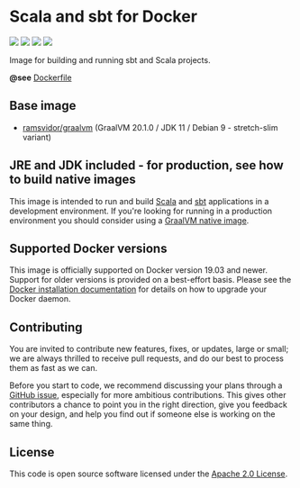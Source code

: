 # Scala and sbt for Docker
[![](https://images.microbadger.com/badges/image/ramsvidor/sbt.svg)](https://microbadger.com/images/ramsvidor/sbt "Get your own image badge on microbadger.com")
[![](https://images.microbadger.com/badges/version/ramsvidor/sbt.svg)](http://microbadger.com/images/ramsvidor/sbt "Get your own version badge on microbadger.com")
[![](https://images.microbadger.com/badges/commit/ramsvidor/sbt.svg)](http://microbadger.com/images/ramsvidor/sbt "Get your own commit badge on microbadger.com")
[![](https://images.microbadger.com/badges/license/ramsvidor/sbt.svg)](http://microbadger.com/images/ramsvidor/sbt "Get your own license badge on microbadger.com")

Image for building and running sbt and Scala projects.

**@see** [Dockerfile](https://github.com/ramsvidor/docker/blob/master/sbt/Dockerfile)

## Base image
* [ramsvidor/graalvm](https://hub.docker.com/r/ramsvidor/graalvm) (GraalVM 20.1.0 / JDK 11 / Debian 9 - stretch-slim variant)

## JRE and JDK included - for production, see how to build native images
This image is intended to run and build [Scala](http://www.scala-lang.org) and [sbt](http://www.scala-sbt.org) 
applications in a development environment. If you're looking for running in a production environment you should consider
using a [GraalVM native image](https://www.graalvm.org/docs/reference-manual/native-image).

## Supported Docker versions
This image is officially supported on Docker version 19.03 and newer.
Support for older versions is provided on a best-effort basis.
Please see the [Docker installation documentation](https://docs.docker.com/install/) for details on how to upgrade your 
Docker daemon.

## Contributing
You are invited to contribute new features, fixes, or updates, large or small; we are always thrilled to receive pull 
requests, and do our best to process them as fast as we can.

Before you start to code, we recommend discussing your plans through a 
[GitHub issue](https://github.com/ramsvidor/docker/issues), especially for more ambitious contributions. This 
gives other contributors a chance to point you in the right direction, give you feedback on your design, and help you 
find out if someone else is working on the same thing.

## License
This code is open source software licensed under the [Apache 2.0 License]("http://www.apache.org/licenses/LICENSE-2.0.html").
